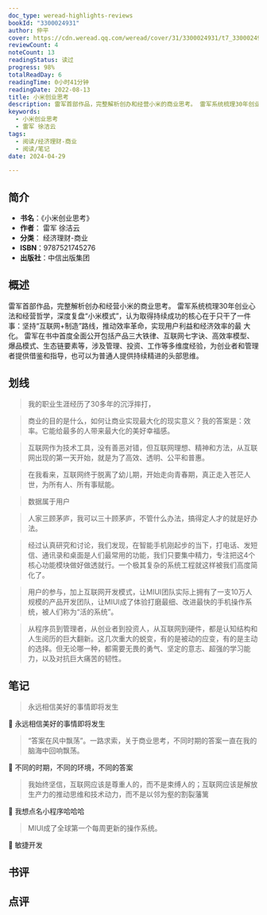 ```yaml
---
doc_type: weread-highlights-reviews
bookId: "3300024931"
author: 仲平
cover: https://cdn.weread.qq.com/weread/cover/31/3300024931/t7_3300024931.jpg
reviewCount: 4
noteCount: 13
readingStatus: 读过
progress: 98%
totalReadDay: 6
readingTime: 0小时41分钟
readingDate: 2022-08-13
title: 小米创业思考
description: 雷军首部作品，完整解析创办和经营小米的商业思考。 雷军系统梳理30年创业心法和经营哲学，深度复盘“小米模式”，认为取得持续成功的核心在于只干了一件事：坚持“互联网+制造”路线，推动效率革命，实现用户利益和经济效率的最 大化。 雷军在书中首度全面公开包括产品三大铁律、互联网七字诀、高效率模型、爆品模式、生态链要素等，涉及管理、投资、工作等多维度经验，为创业者和管理者提供借鉴和指导，也可以为普通人提供持续精进的头部思维。
keywords:
  - 小米创业思考
  - 雷军 徐洁云
tags:
  - 阅读/经济理财-商业
  - 阅读/笔记
date: 2024-04-29

---
```


## 简介

- **书名**：《小米创业思考》
- **作者**： 雷军 徐洁云
- **分类**： 经济理财-商业
- **ISBN**：9787521745276
- **出版社**：中信出版集团

## 概述

雷军首部作品，完整解析创办和经营小米的商业思考。 雷军系统梳理30年创业心法和经营哲学，深度复盘“小米模式”，认为取得持续成功的核心在于只干了一件事：坚持“互联网+制造”路线，推动效率革命，实现用户利益和经济效率的最 大化。 雷军在书中首度全面公开包括产品三大铁律、互联网七字诀、高效率模型、爆品模式、生态链要素等，涉及管理、投资、工作等多维度经验，为创业者和管理者提供借鉴和指导，也可以为普通人提供持续精进的头部思维。

## 划线 
 

> 我的职业生涯经历了30多年的沉浮摔打， 

> 商业的目的是什么，如何让商业实现最大化的现实意义？我的答案是：效率。它能给最多的人带来最大化的美好幸福感。 

> 互联网作为技术工具，没有善恶对错，但互联网理想、精神和方法，从互联网出现的第一天开始，就是为了高效、透明、公平和普惠。 

> 在我看来，互联网终于脱离了幼儿期，开始走向青春期，真正走入苍茫人世，为所有人、所有事赋能。 

> 数据属于用户 

> 人家三顾茅庐，我可以三十顾茅庐，不管什么办法，搞得定人才的就是好办法。 

> 经过认真研究和讨论，我们发现，在智能手机刚起步的当下，打电话、发短信、通讯录和桌面是人们最常用的功能，我们只要集中精力，专注把这4个核心功能模块做好做透就行。一个极其复杂的系统工程就这样被我们高度简化了。 

> 用户的参与，加上互联网开发模式，让MIUI团队实际上拥有了一支10万人规模的产品开发团队，让MIUI成了体验打磨最细、改进最快的手机操作系统，被人们称为“活的系统”。 

> 从程序员到管理者，从创业者到投资人，从互联网到硬件，都是认知结构和人生阅历的巨大翻新。这几次重大的蜕变，有的是被动的应变，有的是主动的选择。但无论哪一种，都需要无畏的勇气、坚定的意志、超强的学习能力，以及对抗巨大痛苦的韧性。

## 笔记


> 永远相信美好的事情即将发生

💭 永远相信美好的事情即将发生

> “答案在风中飘荡”。一路求索，关于商业思考，不同时期的答案一直在我的脑海中回响飘荡。

💭 不同的时期，不同的环境，不同的答案

> 我始终坚信，互联网应该是尊重人的，而不是束缚人的；互联网应该是解放生产力的推动思维和技术动力，而不是以邻为壑的割裂藩篱

💭 我想点名小程序哈哈哈

> MIUI成了全球第一个每周更新的操作系统。

💭 敏捷开发

## 书评


## 点评
